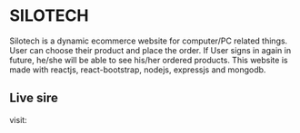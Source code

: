 # SILOTECH

Silotech is a dynamic ecommerce website for computer/PC related things. User can choose their product and place the order. If User signs in again in future, he/she will be able to see his/her ordered products. This website is made with reactjs, react-bootstrap, nodejs, expressjs and mongodb.

## Live sire

visit:
